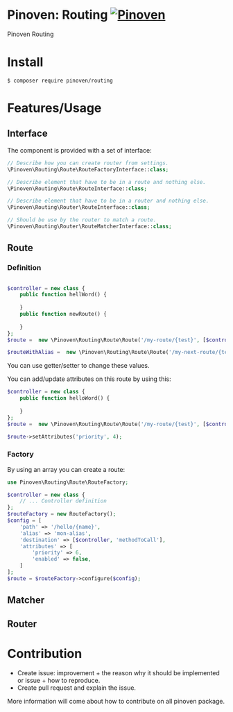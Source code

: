 # Pinoven: Routing  [![Pinoven](https://circleci.com/gh/rbergDrox/pinoven-routing.svg?style=svg)](https://circleci.com/gh/rbergDrox/pinoven-routing/tree/master)

Pinoven Routing 
# Install

```
$ composer require pinoven/routing
```

# Features/Usage

## Interface
The component is provided with a set of interface:
```php
// Describe how you can create router from settings.
\Pinoven\Routing\Route\RouteFactoryInterface::class;

// Describe element that have to be in a route and nothing else.
\Pinoven\Routing\Route\RouteInterface::class;

// Describe element that have to be in a router and nothing else.
\Pinoven\Routing\Router\RouteInterface::class;

// Should be use by the router to match a route.
\Pinoven\Routing\Router\RouteMatcherInterface::class;

```

## Route

### Definition

```php

$controller = new class {
    public function hellWord() {
    
    }
    public function newRoute() {
   
    } 
};
$route =  new \Pinoven\Routing\Route\Route('/my-route/{test}', [$controller, 'helloWord']);

$routeWithAlias =  new \Pinoven\Routing\Route\Route('/my-next-route/{test1}/{test2}', [$controller, 'newRoute'], 'route-alias');
```

You can use getter/setter to change these values.

You can add/update attributes on this route by using this:
```php
$controller = new class {
    public function helloWord() {
    
    }
};
$route =  new \Pinoven\Routing\Route\Route('/my-route/{test}', [$controller, 'helloWord']);

$route->setAttributes('priority', 4);
```
### Factory

By using an array you can create a route:

```php
use Pinoven\Routing\Route\RouteFactory;

$controller = new class {
    // ... Controller definition
};
$routeFactory = new RouteFactory();
$config = [
    'path' => '/hello/{name}',
    'alias' => 'mon-alias',
    'destination' => [$controller, 'methodToCall'],
    'attributes' => [
        'priority' => 6,
        'enabled' => false,
    ]
];
$route = $routeFactory->configure($config);
```
## Matcher

## Router

# Contribution
 - Create issue: improvement + the reason why it should be implemented or issue + how to reproduce.
 - Create pull request  and explain the issue.
 
More information will come about how to contribute on all pinoven package.
